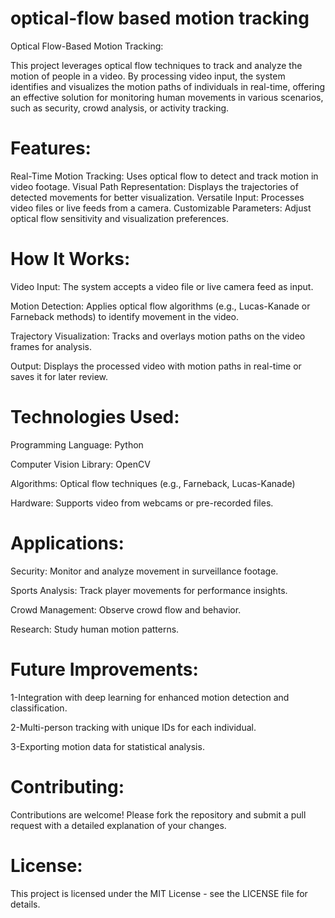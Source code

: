 # optical-flow based motion tracking

Optical Flow-Based Motion Tracking:

This project leverages optical flow techniques to track and analyze the motion of people in a video. By processing video input, the system identifies and visualizes the motion paths of individuals in real-time, offering an effective solution for monitoring human movements in various scenarios, such as security, crowd analysis, or activity tracking.

# Features:

Real-Time Motion Tracking: Uses optical flow to detect and track motion in video footage.
Visual Path Representation: Displays the trajectories of detected movements for better visualization.
Versatile Input: Processes video files or live feeds from a camera.
Customizable Parameters: Adjust optical flow sensitivity and visualization preferences.

# How It Works:

Video Input: The system accepts a video file or live camera feed as input.

Motion Detection: Applies optical flow algorithms (e.g., Lucas-Kanade or Farneback methods) to identify movement in the video.

Trajectory Visualization: Tracks and overlays motion paths on the video frames for analysis.

Output: Displays the processed video with motion paths in real-time or saves it for later review.

# Technologies Used:

Programming Language: Python

Computer Vision Library: OpenCV

Algorithms: Optical flow techniques (e.g., Farneback, Lucas-Kanade)

Hardware: Supports video from webcams or pre-recorded files.

# Applications:

Security: Monitor and analyze movement in surveillance footage.

Sports Analysis: Track player movements for performance insights.

Crowd Management: Observe crowd flow and behavior.

Research: Study human motion patterns.

# Future Improvements:

1-Integration with deep learning for enhanced motion detection and classification.

2-Multi-person tracking with unique IDs for each individual.

3-Exporting motion data for statistical analysis.

# Contributing:

Contributions are welcome! Please fork the repository and submit a pull request with a detailed explanation of your changes.

# License:

This project is licensed under the MIT License - see the LICENSE file for details.
